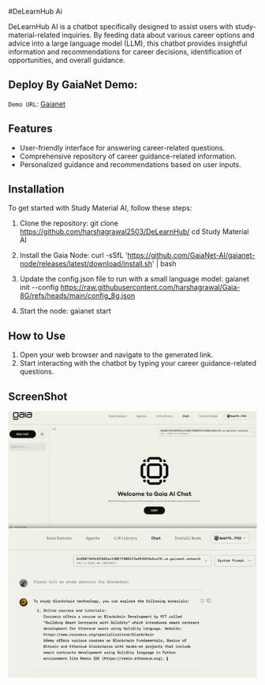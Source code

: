 #DeLearnHub Ai

DeLearnHub AI is a chatbot specifically designed to assist users with study-material-related inquiries. By feeding data about various career options and advice into a large language model (LLM), this chatbot provides insightful information and recommendations for career decisions, identification of opportunities, and overall guidance.

## Deploy By GaiaNet Demo:

`Demo URL`: [Gaianet](https://www.gaianet.ai/chat?subdomain=0xc%2F1696b9afc77499306d0981dffa54%2Fdb1e7%2F456.us.gaianet.network)

## Features
- User-friendly interface for answering career-related questions.
- Comprehensive repository of career guidance-related information.
- Personalized guidance and recommendations based on user inputs.

## Installation
To get started with Study Material AI, follow these steps:

1. Clone the repository:
   git clone https://github.com/harshagrawal2503/DeLearnHub/
   cd Study Material AI

2. Install the Gaia Node:
   curl -sSfL 'https://github.com/GaiaNet-AI/gaianet-node/releases/latest/download/install.sh' | bash

3. Update the config.json file to run with a small language model:
   gaianet init --config https://raw.githubusercontent.com/harshagrawal/Gaia-8G/refs/heads/main/config_8g.json

4. Start the node:
   gaianet start

## How to Use
1. Open your web browser and navigate to the generated link.
2. Start interacting with the chatbot by typing your career guidance-related questions.

## ScreenShot

![ScreenShot](ScreenShot/Screenshot_1.png)
![ScreenShot](ScreenShot/Screenshot_2.png)
